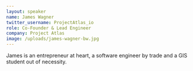 ```yaml
---
layout: speaker
name: James Wagner
twitter_username: ProjectAtlas_io
role: Co-Founder & Lead Engineer
company: Project Atlas
image: /uploads/james-wagner-bw.jpg
---
```


James is an entrepreneur at heart, a software engineer by trade and a GIS student out of necessity.